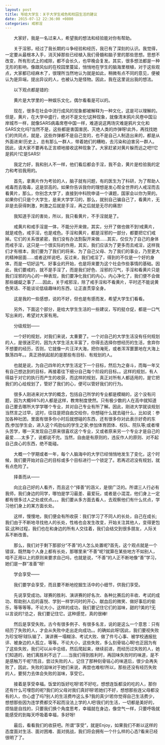 ```yaml
---
layout: post
title: 写给大学生：关于大学生戒色和校园生活的建议
date: 2015-07-12 22:36:00 +0800
categories: 戒邪淫
---
```


　　大家好，我是一名过来人，希望我的想法和经验能对你有帮助。
　　关于淫邪，经过了我长期的斗争经验和经历，我已有了深刻的认识。我觉得，一定要从最根本入手，消灭掉那些已经植入我们骨髓和脑子里的那些思想。思想不改变，所有形式上的戒除，都不会长久，也早晚会复发。其实，很多想法都是一种无形的影响，像跟风似的在校园里蔓延，悄悄地在学生的脑海里根植，对于这些观点，大家都已经麻木了，很理所当然地认为就是如此，稍微有点不同的意见，便被认为是异端，提出异议的人，也被认为是怪物。因此，我在这里说出我的想法。
　　以下观点都是错的:
　　黄片是大学里的一种娱乐文化，偶尔看看是可以的。
　　现在，很多在社会中流行成风的现象都被解释为一种文化，这是可以理解的。但是，黄片，在大学中盛行，绝对不是文化!这种现象，就像清末鸦片风卷中国沿岸城市一样，就像SARS病毒席卷中国一样，难道说这两场灾难是鸦片文化和SARS文化吗?当然不是，这些都是害国害民、灭绝人类的炸弹呀!此外，再找找她们的共同点，就是，这些炸弹都不是自己变的，也不是自己人制造出来的，都是从外面进来!历史上，总有那么一群人，带着她们的糟粕，去污染和迫害另一群人。因此，请大家不要再名正言顺地接收这种现象了。大家赶紧对黄片躲而远之吧!!它是鸦片!它是SARS!
　　我定力好，我和别人不一样，他们看后都会手淫，我不会，黄片是检验我的定力和考验我用的。
　　首先，拿黄片作为考验的人，脑子就有问题，有的医生为了科研，为了帮助人戒毒而去吸毒，这是崇高的。如果你告诉我你的理想是发心帮全世界的人戒淫而去看黄片，那么，你别念大学了，直接到中科院申请一个课题，国家会以你为荣的。如果你们只是个大学生，是来大学学习的，那么，就别自己骗自己了，看黄片，无非是去获得刺激，刺激之后就是手淫，再之后就是无尽的痛苦!
　　我知道手淫的害处，所以，我只看黄片，不手淫就是了。
　　戒黄片和戒手淫是一体，不能分开来做，其实，分开了做也做不到!戒黄片，就是戒色，戒手淫，也是戒色。手淫和黄片，都是淫邪的一部分，都要把它们戒掉。它们的关系很紧密，我们没有办法割裂开来做……其实，仅仅为了自己的身体而戒手淫，这只是一个很实际的作用，其实，我们应该为了更多而去戒淫，这样我们才有根本，我们要为了我们的将来、为了自己父母、为了我们的事业，乃至更大的精神层面……或者这样说吧，反过来，我们戒淫了，得到的不仅是一个好的身体，而是一切好运气、好事业的开始，也是将来要为这个社会作些事情的基础。因此，我们要戒的，就不是手淫了，而是我们好色、淫邪的习气，手淫和看黄片只是我们淫邪的内心的一种表现，我们要净化我们的内心，内心净化了，我们便不会做那些龌龊之事了……因此，关于戒邪淫，除了戒手淫和不看黄片，平时还不能说黄色笑话、不能谈论低级趣味的东西，让正直贯穿全身。
　　这是我的一些感想，说的不好，但也是有感而发，希望大学生们看看。
　　另外，下面这个部分，是给大学生生活的一些建议，写的挺仓促，都是一口气写出来的，希望对大家有用。
　　分级规划——
　　一个好的规划，对我们来说，太重要了。一个对自己的大学生活没有任何规划的人，是很迷茫的，因为大学生活太丰富了，你得去选择你想经历的生活，舍弃你不想要的经历，否则，它就像一片汪洋大海，把你淹死，或者浑浑噩噩地在大海上飘荡四年。。真正扬帆起航的是那些有目标、有规划的人。
　　也就是说，为自己四年的大学生活定下一个目标，然后为之奋斗，而每一年又有自己想达到的目标，再接着往下细分自己每个阶段的目标。。这样的规划，有人得益于对它的执行而产生的收获，而这样的规划，真正对所有人都适用的，是它把我们的心给规划了，管好了我们的心，便可以管好我们的行为。
　　很多人刚进来对大学的概念，包括自己所学的专业都是模糊的，这个没有问题，因为大概98%的人都是这样，教育制度使然。只有极少数的人在高中就知道自己要去哪所大学学哪个专业，并对自己专业有所了解。因此，刚进大学就谈规划当然言之过早，这时，往往是把自由交给你，你想碰什么就去碰什么，比如说：参加各种社团，里面有很多你小时后就想碰的东西，还有很多你对此表示好奇的东西;参加学生会，进入这个鸡肋似的学生之家;参加体育团体、校队、院队等;或者埋头苦学，哪一天发现自己原来很喜欢这个专业，又或者原来另一个专业才是自己的最爱……太多了，说都说不完。当然，自由是有原则的，违反作人的原则、对不起自己良心的东西，绝不能碰。
　　大概一个学期或者一年，每个人脑海中的大学已经悄悄地发生了变化，这个时候，我们要开始对自己的目标或多个目标进行一个锁定了。若再迟迟没有规划，就有点危险了。
　　择善而从——
　　向比自己好的人看齐，而且这个“择善”的涵义，是很广泛的。所谓三人行必有我师，我们身边的同学，哪怕是学习最差、最爱玩，或者是小混混，他们身上一定都有很多过人之处或优点。。。我们要从多方面去看人，去观察他们有什么优点，学习他们身上的某方面长处。
　　这样，慢慢地，我们便会有所收获：我们学习了不同人的长处，自己在成长;我们由于不断地寻找他人的长处，性格也会发生改变，开始关注其他人，变得更包容;这种过程，我们也在和身边的所有人交往着，我们会结交到很多朋友，人际关系不断改善。
　　那么，我们对于剩下那部分“不善”的人怎么处置呢?首先，这个观点就是一个错误，既然每个人身上都有长处，那哪里来“不善”呢?就算在某些地方不如别人，咱不正用以上的原则来要求自己吗，也就是说，“不善”的人正不断地像“善”学习，她们是一群“准善”呀!
　　学会享受——
　　我们要学会享受，而且要不断地挖掘生活中的小细节，供我们享受。
　　先说享受成功。球赛的胜利、演讲赛的好名次、各种比赛后的丰收、考试的成功、帮助别人后的喜悦、学到一样学问时的开心、献血后的微笑、做好事后的偷乐，等等等等。不论大小，这样的成功，我们要记住它们的滋味，甜的?美的?无以言说的?总之，我们要记住它。这种感觉，真的很棒!
　　然后是享受失败。古今有很多例子、有很多名言，说的是这么一个意思：只有经历了失败的人，才会从失败中走出走向成功。。的确如此呀!因此，我们要视失败为珍宝呀!球队输了、演讲赛一塌糊涂、考试大败、做了件亏心事、被学校通报批评、被身边的人孤立，等等。不论大小，这些失败，多么刻骨铭心啊!也正因为有了这些失败，我们可以从中总结，然后爬起来，继续前进，而经历过失败的人，她们知道的，她们离胜利不远了……当我们得到胜利时，再回味失败时的味道，是不是感触万千呢?而且，尝过失败的人，记住了那种刻骨铭心的味道后，很少会再失败了，因此，失败的滋味对于她们来说，再尝也难啦!所以，那些还没有经历失败的人，要努力去体会失败的滋味，享受它。
　　接着是享受幸福。饭堂的饭好吃呀!若不好吃，想想连饭都没的吃的人，那你还有什么可埋怨的呢?我们的父母对我们真好呀!若她们不好，想想那些连父母都没有的人，你心虚了吗?别人的生活费咋这么多?我的真少!若你觉得自己生活费少，想想那些因为连学费都交不起而没法上学的人吧!我们的生活，一切都是美好的，烦恼是自找的，只要我们换个角度思考，幸福就在身边，像空气一样，只要呼吸就能感受的到每天呼吸着幸福，多好呀!
　　最后，看看我们的收获吧。所谓“享受”，就是Enjoy，如果我们不断以这样的态度面对生活、面对困难、面对挑战，我们将会拥有一个什么样的心态?看来已经很明了了。